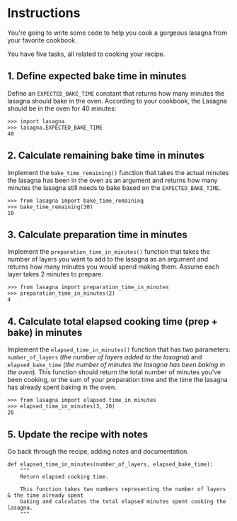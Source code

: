 # Instructions

You're going to write some code to help you cook a gorgeous lasagna from your favorite cookbook.

You have five tasks, all related to cooking your recipe.

## 1. Define expected bake time in minutes
Define an `EXPECTED_BAKE_TIME` constant that returns how many minutes the lasagna should bake in the oven. According to your cookbook, the Lasagna should be in the oven for 40 minutes:
```
>>> import lasagna
>>> lasagna.EXPECTED_BAKE_TIME
40
```

## 2. Calculate remaining bake time in minutes
Implement the `bake_time_remaining()` function that takes the actual minutes the lasagna has been in the oven as an argument and returns how many minutes the lasagna still needs to bake based on the `EXPECTED_BAKE_TIME`.
```
>>> from lasagna import bake_time_remaining
>>> bake_time_remaining(30)
10
```

## 3. Calculate preparation time in minutes
Implement the `preparation_time_in_minutes()` function that takes the number of layers you want to add to the lasagna as an argument and returns how many minutes you would spend making them. Assume each layer takes 2 minutes to prepare.
```
>>> from lasagna import preparation_time_in_minutes
>>> preparation_time_in_minutes(2)
4
```

## 4. Calculate total elapsed cooking time (prep + bake) in minutes
Implement the `elapsed_time_in_minutes()` function that has two parameters: `number_of_layers` (*the number of layers added to the lasagna*) and `elapsed_bake_time` (*the number of minutes the lasagna has been baking in the oven*). This function should return the total number of minutes you've been cooking, or the sum of your preparation time and the time the lasagna has already spent baking in the oven.
```
>>> from lasagna import elapsed_time_in_minutes
>>> elapsed_time_in_minutes(3, 20)
26
```

## 5. Update the recipe with notes
Go back through the recipe, adding notes and documentation.
```
def elapsed_time_in_minutes(number_of_layers, elapsed_bake_time):
    """
    Return elapsed cooking time.

    This function takes two numbers representing the number of layers & the time already spent 
    baking and calculates the total elapsed minutes spent cooking the lasagna.
    """
```
